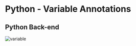 <h1>Python - Variable Annotations</h1>
<h2>Python Back-end</h2>


![variable](https://github.com/anthonyosigbe/alx-backend-python/assets/45193993/2df91c9f-782b-4e55-9eba-8ffd4ec7a403)
